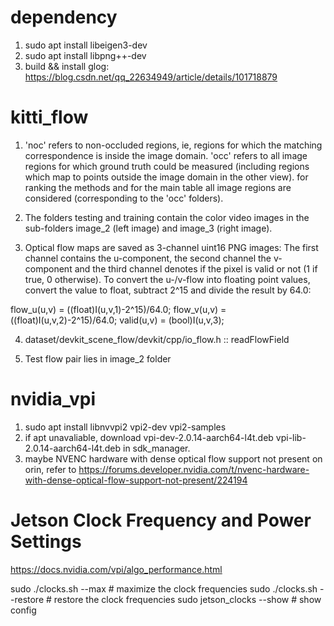 # dependency
1. sudo apt install libeigen3-dev
2. sudo apt install libpng++-dev
3. build && install glog: https://blog.csdn.net/qq_22634949/article/details/101718879

# kitti_flow

1) 'noc' refers to non-occluded regions, ie, regions for which the matching correspondence is inside the image domain. 'occ' refers to all image regions for which ground truth could be measured (including regions which map to points outside the image domain in the other view). for ranking the methods and for the main table all image regions are considered (corresponding to the 'occ' folders).

2) The folders testing and training contain the color video images in the sub-folders image_2 (left image) and image_3 (right image).

3) Optical flow maps are saved as 3-channel uint16 PNG images: The first channel
contains the u-component, the second channel the v-component and the third
channel denotes if the pixel is valid or not (1 if true, 0 otherwise). To convert
the u-/v-flow into floating point values, convert the value to float, subtract
2^15 and divide the result by 64.0:

flow_u(u,v) = ((float)I(u,v,1)-2^15)/64.0;
flow_v(u,v) = ((float)I(u,v,2)-2^15)/64.0;
valid(u,v)  = (bool)I(u,v,3);

4) dataset/devkit_scene_flow/devkit/cpp/io_flow.h :: readFlowField

5) Test flow pair lies in image_2 folder

# nvidia_vpi
1) sudo apt install libnvvpi2 vpi2-dev vpi2-samples
2) if apt unavaliable, download vpi-dev-2.0.14-aarch64-l4t.deb vpi-lib-2.0.14-aarch64-l4t.deb in sdk_manager.
3) maybe NVENC hardware with dense optical flow support not present on orin,  refer to https://forums.developer.nvidia.com/t/nvenc-hardware-with-dense-optical-flow-support-not-present/224194

# Jetson Clock Frequency and Power Settings
https://docs.nvidia.com/vpi/algo_performance.html

sudo ./clocks.sh --max      # maximize the clock frequencies
sudo ./clocks.sh --restore  # restore the clock frequencies
sudo jetson_clocks --show   # show config